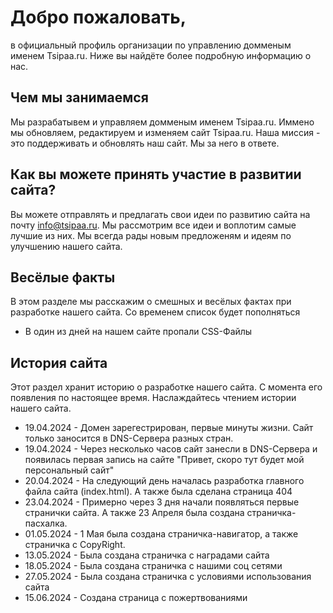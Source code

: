 # Добро пожаловать,

в официальный профиль организации по управлению домменым именем Tsipaa.ru. Ниже вы найдёте более подробную информацию о нас.

## Чем мы занимаемся

Мы разрабатывем и управляем домменым именем Tsipaa.ru. Иммено мы обновляем, редактируем и изменяем сайт Tsipaa.ru. Наша миссия - это поддерживать и обновлять наш сайт. Мы за него в ответе.

## Как вы можете принять участие в развитии сайта?

Вы можете отправлять и предлагать свои идеи по развитию сайта на почту info@tsipaa.ru. Мы рассмотрим все идеи и воплотим самые лучшие из них. Мы всегда рады новым предложеням и идеям по улучшению нашего сайта.

## Весёлые факты

В этом разделе мы расскажим о смешных и весёлых фактах при разработке нашего сайта. Со временем список будет пополняться

* В один из дней на нашем сайте пропали CSS-Файлы

## История сайта

Этот раздел хранит историю о разработке нашего сайта. С момента его появления по настоящее время. Наслаждайтесь чтением истории нашего сайта.

* 19.04.2024 - Домен зарегестрирован, первые минуты жизни. Сайт только заносится в DNS-Сервера разных стран.
* 19.04.2024 - Через несколько часов сайт занесли в DNS-Сервера и появилась первая запись на сайте "Привет, скоро тут будет мой персональный сайт"
* 20.04.2024 - На следующий день началась разработка главного файла сайта (index.html). А также была сделана страница 404
* 23.04.2024 - Примерно через 3 дня начали появляться первые странички сайта. А также 23 Апреля была создана страничка-пасхалка.
* 01.05.2024 - 1 Мая была создана страничка-навигатор, а также страничка с CopyRight.
* 13.05.2024 - Была создана страничка с наградами сайта
* 18.05.2024 - Была создана страничка с нашими соц сетями
* 27.05.2024 - Была создана страничка с условиями использования сайта
* 15.06.2024 - Создана страница с пожертвованиями

<!--

**Here are some ideas to get you started:**

🙋‍♀️ A short introduction - what is your organization all about?
🌈 Contribution guidelines - how can the community get involved?
👩‍💻 Useful resources - where can the community find your docs? Is there anything else the community should know?
🍿 Fun facts - what does your team eat for breakfast?
🧙 Remember, you can do mighty things with the power of [Markdown](https://docs.github.com/github/writing-on-github/getting-started-with-writing-and-formatting-on-github/basic-writing-and-formatting-syntax)
-->
